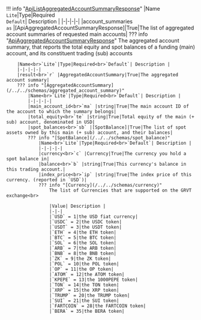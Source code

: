 !!! info "[ApiListAggregatedAccountSummaryResponse](/../../schemas/api_list_aggregated_account_summary_response)"
    |Name<br>`Lite`|Type|Required<br>`Default`| Description |
    |-|-|-|-|
    |account_summaries<br>`as` |[ApiAggregatedAccountSummaryResponse]|True|The list of aggregated account summaries of requested main accounts|
    ??? info "[ApiAggregatedAccountSummaryResponse](/../../schemas/api_aggregated_account_summary_response)"
        The aggregated account summary, that reports the total equity and spot balances of a funding (main) account, and its constituent trading (sub) accounts<br>

        |Name<br>`Lite`|Type|Required<br>`Default`| Description |
        |-|-|-|-|
        |result<br>`r` |AggregatedAccountSummary|True|The aggregated account summary|
        ??? info "[AggregatedAccountSummary](/../../schemas/aggregated_account_summary)"
            |Name<br>`Lite`|Type|Required<br>`Default`| Description |
            |-|-|-|-|
            |main_account_id<br>`ma` |string|True|The main account ID of the account to which the summary belongs|
            |total_equity<br>`te` |string|True|Total equity of the main (+ sub) account, denominated in USD|
            |spot_balances<br>`sb` |[SpotBalance]|True|The list of spot assets owned by this main (+ sub) account, and their balances|
            ??? info "[SpotBalance](/../../schemas/spot_balance)"
                |Name<br>`Lite`|Type|Required<br>`Default`| Description |
                |-|-|-|-|
                |currency<br>`c` |Currency|True|The currency you hold a spot balance in|
                |balance<br>`b` |string|True|This currency's balance in this trading account.|
                |index_price<br>`ip` |string|True|The index price of this currency. (reported in `USD`)|
                ??? info "[Currency](/../../schemas/currency)"
                    The list of Currencies that are supported on the GRVT exchange<br>

                    |Value| Description |
                    |-|-|
                    |`USD` = 1|the USD fiat currency|
                    |`USDC` = 2|the USDC token|
                    |`USDT` = 3|the USDT token|
                    |`ETH` = 4|the ETH token|
                    |`BTC` = 5|the BTC token|
                    |`SOL` = 6|the SOL token|
                    |`ARB` = 7|the ARB token|
                    |`BNB` = 8|the BNB token|
                    |`ZK` = 9|the ZK token|
                    |`POL` = 10|the POL token|
                    |`OP` = 11|the OP token|
                    |`ATOM` = 12|the ATOM token|
                    |`KPEPE` = 13|the 1000PEPE token|
                    |`TON` = 14|the TON token|
                    |`XRP` = 15|the XRP token|
                    |`TRUMP` = 20|the TRUMP token|
                    |`SUI` = 21|the SUI token|
                    |`FARTCOIN` = 28|the FARTCOIN token|
                    |`BERA` = 35|the BERA token|

